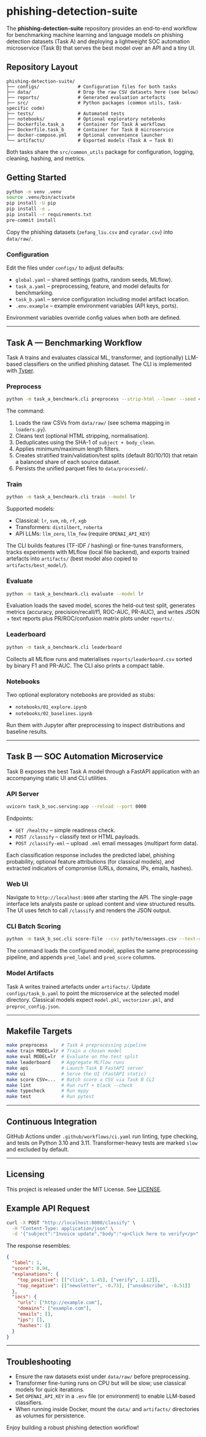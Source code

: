 # phishing-detection-suite

The **phishing-detection-suite** repository provides an end-to-end workflow for benchmarking machine learning and language models on phishing detection datasets (Task A) and deploying a lightweight SOC automation microservice (Task B) that serves the best model over an API and a tiny UI.

## Repository Layout

```
phishing-detection-suite/
├── configs/              # Configuration files for both tasks
├── data/                 # Drop the raw CSV datasets here (see below)
├── reports/              # Generated evaluation artefacts
├── src/                  # Python packages (common utils, task-specific code)
├── tests/                # Automated tests
├── notebooks/            # Optional exploratory notebooks
├── Dockerfile.task_a     # Container for Task A workflows
├── Dockerfile.task_b     # Container for Task B microservice
├── docker-compose.yml    # Optional convenience launcher
└── artifacts/            # Exported models (Task A → Task B)
```

Both tasks share the `src/common_utils` package for configuration, logging, cleaning, hashing, and metrics.

## Getting Started

```bash
python -m venv .venv
source .venv/bin/activate
pip install -U pip
pip install -e .
pip install -r requirements.txt
pre-commit install
```

Copy the phishing datasets (`zefang_liu.csv` and `cyradar.csv`) into `data/raw/`.

### Configuration

Edit the files under `configs/` to adjust defaults:

- `global.yaml` – shared settings (paths, random seeds, MLflow).
- `task_a.yaml` – preprocessing, feature, and model defaults for benchmarking.
- `task_b.yaml` – service configuration including model artifact location.
- `.env.example` – example environment variables (API keys, ports).

Environment variables override config values when both are defined.

---

## Task A — Benchmarking Workflow

Task A trains and evaluates classical ML, transformer, and (optionally) LLM-based classifiers on the unified phishing dataset. The CLI is implemented with [Typer](https://typer.tiangolo.com/).

### Preprocess

```bash
python -m task_a_benchmark.cli preprocess --strip-html --lower --seed 42
```

The command:

1. Loads the raw CSVs from `data/raw/` (see schema mapping in `loaders.py`).
2. Cleans text (optional HTML stripping, normalisation).
3. Deduplicates using the SHA-1 of `subject + body_clean`.
4. Applies minimum/maximum length filters.
5. Creates stratified train/validation/test splits (default 80/10/10) that retain a balanced share of each source dataset.
6. Persists the unified parquet files to `data/processed/`.

### Train

```bash
python -m task_a_benchmark.cli train --model lr
```

Supported models:

- Classical: `lr`, `svm`, `nb`, `rf`, `xgb`
- Transformers: `distilbert`, `roberta`
- API LLMs: `llm_zero`, `llm_few` (require `OPENAI_API_KEY`)

The CLI builds features (TF-IDF / hashing) or fine-tunes transformers, tracks experiments with MLflow (local file backend), and exports trained artefacts into `artifacts/` (best model also copied to `artifacts/best_model/`).

### Evaluate

```bash
python -m task_a_benchmark.cli evaluate --model lr
```

Evaluation loads the saved model, scores the held-out test split, generates metrics (accuracy, precision/recall/f1, ROC-AUC, PR-AUC), and writes JSON + text reports plus PR/ROC/confusion matrix plots under `reports/`.

### Leaderboard

```bash
python -m task_a_benchmark.cli leaderboard
```

Collects all MLflow runs and materialises `reports/leaderboard.csv` sorted by binary F1 and PR-AUC. The CLI also prints a compact table.

### Notebooks

Two optional exploratory notebooks are provided as stubs:

- `notebooks/01_explore.ipynb`
- `notebooks/02_baselines.ipynb`

Run them with Jupyter after preprocessing to inspect distributions and baseline results.

---

## Task B — SOC Automation Microservice

Task B exposes the best Task A model through a FastAPI application with an accompanying static UI and CLI utilities.

### API Server

```bash
uvicorn task_b_soc.serving:app --reload --port 8000
```

Endpoints:

- `GET /healthz` – simple readiness check.
- `POST /classify` – classify text or HTML payloads.
- `POST /classify-eml` – upload `.eml` email messages (multipart form data).

Each classification response includes the predicted label, phishing probability, optional feature attributions (for classical models), and extracted indicators of compromise (URLs, domains, IPs, emails, hashes).

### Web UI

Navigate to `http://localhost:8000` after starting the API. The single-page interface lets analysts paste or upload content and view structured results. The UI uses fetch to call `/classify` and renders the JSON output.

### CLI Batch Scoring

```bash
python -m task_b_soc.cli score-file --csv path/to/messages.csv --text-col body --subject-col subject --html-col body_is_html --out scored.csv
```

The command loads the configured model, applies the same preprocessing pipeline, and appends `pred_label` and `pred_score` columns.

### Model Artifacts

Task A writes trained artefacts under `artifacts/`. Update `configs/task_b.yaml` to point the microservice at the selected model directory. Classical models expect `model.pkl`, `vectorizer.pkl`, and `preproc_config.json`.

---

## Makefile Targets

```bash
make preprocess     # Task A preprocessing pipeline
make train MODEL=lr # Train a chosen model
make eval MODEL=lr  # Evaluate on the test split
make leaderboard    # Aggregate MLflow runs
make api            # Launch Task B FastAPI server
make ui             # Serve the UI (FastAPI static)
make score CSV=...  # Batch score a CSV via Task B CLI
make lint           # Run ruff + black --check
make typecheck      # Run mypy
make test           # Run pytest
```

---

## Continuous Integration

GitHub Actions under `.github/workflows/ci.yaml` run linting, type checking, and tests on Python 3.10 and 3.11. Transformer-heavy tests are marked `slow` and excluded by default.

---

## Licensing

This project is released under the MIT License. See [LICENSE](LICENSE).

## Example API Request

```bash
curl -X POST "http://localhost:8000/classify" \
  -H "Content-Type: application/json" \
  -d '{"subject":"Invoice update","body":"<p>Click here to verify</p>","as_html":true}'
```

The response resembles:

```json
{
  "label": 1,
  "score": 0.94,
  "explanations": {
    "top_positive": [["click", 1.45], ["verify", 1.12]],
    "top_negative": [["newsletter", -0.73], ["unsubscribe", -0.51]]
  },
  "iocs": {
    "urls": ["http://example.com"],
    "domains": ["example.com"],
    "emails": [],
    "ips": [],
    "hashes": []
  }
}
```

---

## Troubleshooting

- Ensure the raw datasets exist under `data/raw/` before preprocessing.
- Transformer fine-tuning runs on CPU but will be slow; use classical models for quick iterations.
- Set `OPENAI_API_KEY` in a `.env` file (or environment) to enable LLM-based classifiers.
- When running inside Docker, mount the `data/` and `artifacts/` directories as volumes for persistence.

Enjoy building a robust phishing detection workflow!
